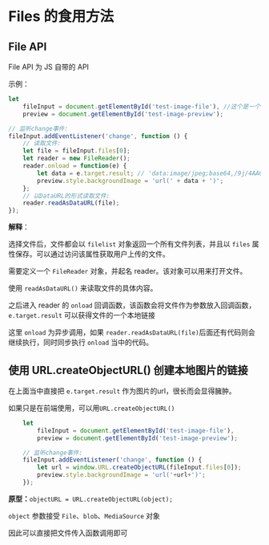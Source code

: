 # Files 的食用方法

## File API

File API 为 JS 自带的 API

示例：

```JavaScript
let
    fileInput = document.getElementById('test-image-file'), //这个是一个type=files的input
    preview = document.getElementById('test-image-preview');

// 监听change事件:
fileInput.addEventListener('change', function () {
    // 读取文件:
    let file = fileInput.files[0];
    let reader = new FileReader();
    reader.onload = function(e) {
        let data = e.target.result; // 'data:image/jpeg;base64,/9j/4AAQSk...(base64编码)...'
        preview.style.backgroundImage = 'url(' + data + ')';
    };
    // 以DataURL的形式读取文件:
    reader.readAsDataURL(file);
});
```

**解释**：

选择文件后，文件都会以 `filelist` 对象返回一个所有文件列表，并且以 `files` 属性保存。可以通过访问该属性获取用户上传的文件。

需要定义一个 `FileReader` 对象，并起名 reader。该对象可以用来打开文件。

使用 `readAsDataURL()` 来读取文件的具体内容。

之后进入 reader 的 `onload` 回调函数，该函数会将文件作为参数放入回调函数，`e.target.result` 可以获得文件的一个本地链接

这里 `onload` 为异步调用，如果 `reader.readAsDataURL(file)`后面还有代码则会继续执行，同时同步执行 `onload` 当中的代码。

## 使用 URL.createObjectURL() 创建本地图片的链接

在上面当中直接把 `e.target.result` 作为图片的url，很长而会显得臃肿。

如果只是在前端使用，可以用`URL.createObjectURL()`

```Javascript
    let
        fileInput = document.getElementById('test-image-file'),
        preview = document.getElementById('test-image-preview');

    // 监听change事件:
    fileInput.addEventListener('change', function () {
        let url = window.URL.createObjectURL(fileInput.files[0]);
        preview.style.backgroundImage = 'url('+url+')';
    });
```

**原型：**`objectURL = URL.createObjectURL(object);`

`object` 参数接受 `File`、`blob`、`MediaSource` 对象

因此可以直接把文件传入函数调用即可
